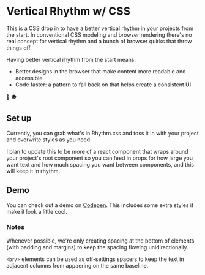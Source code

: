 # Vertical Rhythm w/ CSS

This is a CSS drop in to have a better vertical rhythm in your projects from the start. In conventional CSS modeling and browser rendering there's no real concept for vertical rhythm and a bunch of browser quirks that throw things off.

Having better vertical rhythm from the start means:

* Better designs in the browser that make content more readable and accessible.
* Code faster: a pattern to fall back on that helps create a consistent UI.

🦄 👽

## Set up

Currently, you can grab what's in Rhythm.css and toss it in with your project and overwrite styles as you need. 

I plan to update this to be more of a react component that wraps around your project's root component so you can feed in props for how large you want text and how much spacing you want between components, and this will keep it in rhythm. 

## Demo

You can check out a demo on [Codepen](https://codepen.io/austinnnnnnn/full/WwwmKP/). This includes some extra styles it make it look a little cool.

### Notes

Whenever possible, we're only creating spacing at the bottom of elements (with padding and margins) to keep the spacing flowing unidirectionally.

`<br/>` elements can be used as off-settings spacers to keep the text in adjacent columns from appaering on the same baseline.


